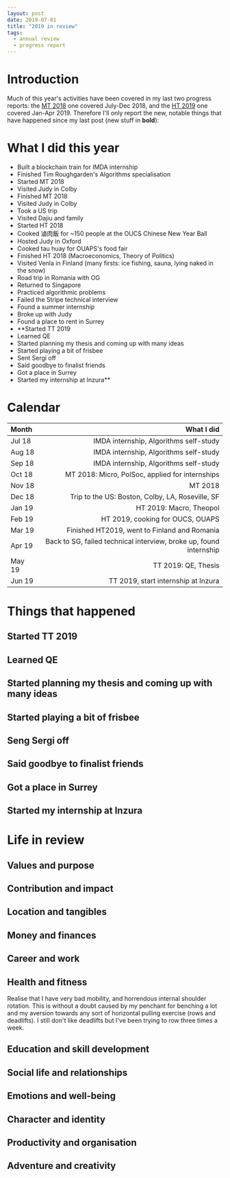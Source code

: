 ```yaml
---
layout: post
date: 2019-07-01
title: "2019 in review"
tags:
  - annual review
  - progress report
---
```


# Introduction

Much of this year's activities have been covered in my last two progress
reports: the [MT 2018](/2019/01/01/MT2018-report.html) one covered July-Dec
2018, and the [HT 2019](/2019/06/23/HT2019-report.html) one covered Jan-Apr
2019. Therefore I'll only report the new, notable things that have happened since my last post (new stuff in **bold**):

# What I did this year

- Built a blockchain train for IMDA internship
- Finished Tim Roughgarden's Algorithms specialisation
- Started MT 2018
- Visited Judy in Colby 
- Finished MT 2018
- Visited Judy in Colby
- Took a US trip
- Visited Dajiu and family
- Started HT 2018
- Cooked 滷肉飯 for ~150 people at the OUCS Chinese New Year Ball
- Hosted Judy in Oxford
- Cooked tau huay for OUAPS's food fair
- Finished HT 2018 (Macroeconomics, Theory of Politics)
- Visited Venla in Finland (many firsts: ice fishing, sauna, lying naked in the snow)
- Road trip in Romania with OG
- Returned to Singapore
- Practiced algorithmic problems
- Failed the Stripe technical interview
- Found a summer internship
- Broke up with Judy
- Found a place to rent in Surrey
- **Started TT 2019
- Learned QE
- Started planning my thesis and coming up with many ideas
- Started playing a bit of frisbee
- Sent Sergi off
- Said goodbye to finalist friends
- Got a place in Surrey
- Started my internship at Inzura**

# Calendar

| Month         | What I did
|:------------- |---------------------:
| Jul 18        | IMDA internship, Algorithms self-study
| Aug 18        | IMDA internship, Algorithms self-study
| Sep 18        | IMDA internship, Algorithms self-study
| Oct 18        | MT 2018: Micro, PolSoc, applied for internships
| Nov 18        | MT 2018
| Dec 18        | Trip to the US: Boston, Colby, LA, Roseville, SF
| Jan 19        | HT 2019: Macro, Theopol
| Feb 19        | HT 2019, cooking for OUCS, OUAPS
| Mar 19        | Finished HT2019, went to Finland and Romania
| Apr 19        | Back to SG, failed technical interview, broke up, found internship
| May 19		| TT 2019: QE, Thesis
| Jun 19		| TT 2019, start internship at Inzura

# Things that happened

## Started TT 2019

## Learned QE

## Started planning my thesis and coming up with many ideas

## Started playing a bit of frisbee

## Seng Sergi off

## Said goodbye to finalist friends

## Got a place in Surrey

## Started my internship at Inzura

# Life in review

## Values and purpose
## Contribution and impact
## Location and tangibles
## Money and finances
## Career and work
## Health and fitness

Realise that I have very bad mobility, and horrendous internal shoulder
rotation. This is without a doubt caused by my penchant for benching a lot and
my aversion towards any sort of horizontal pulling exercise (rows and
deadlifts). I still don't like deadlifts but I've been trying to row three
times a week.

## Education and skill development
## Social life and relationships
## Emotions and well-being
## Character and identity
## Productivity and organisation
## Adventure and creativity

